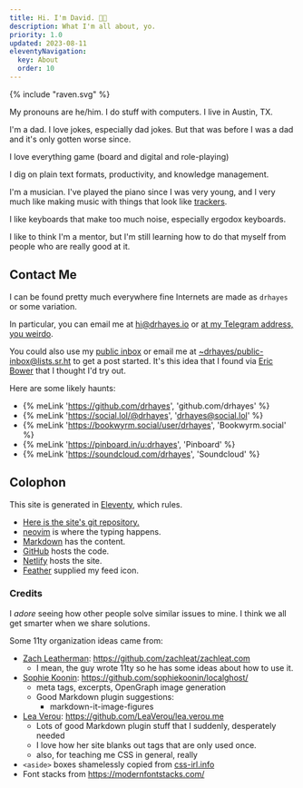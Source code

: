 ```yaml
---
title: Hi. I'm David. 👋🏽
description: What I'm all about, yo.
priority: 1.0
updated: 2023-08-11
eleventyNavigation:
  key: About
  order: 10
---
```


<div class="about-logo">
  {% include "raven.svg" %}
</div>

My pronouns are he/him. I do stuff with computers. I live in Austin, TX.

I'm a dad. I love jokes, especially dad jokes. But that was before I was a dad and it's only gotten worse since.

I love everything game (board and digital and role-playing)

I dig on plain text formats, productivity, and knowledge management.

I'm a musician. I've played the piano since I was very young, and I very much like making music with things that look like [trackers](https://en.wikipedia.org/wiki/Music_tracker).

I like keyboards that make too much noise, especially ergodox keyboards.

I like to think I'm a mentor, but I'm still learning how to do that myself from people who are really good at it.

## Contact Me

I can be found pretty much everywhere fine Internets are made as `drhayes` or some variation.

In particular, you can email me at <hi@drhayes.io> or [at my Telegram address, you weirdo][telegram].

You could also use my [public inbox](https://lists.sr.ht/~drhayes/public-inbox) or email me at <~drhayes/public-inbox@lists.sr.ht> to get a post started. It's this idea that I found via [Eric Bower](https://bower.sh/) that I thought I'd try out.

Here are some likely haunts:

- {% meLink 'https://github.com/drhayes', 'github.com/drhayes' %}
- {% meLink 'https://social.lol/@drhayes', 'drhayes@social.lol' %}
- {% meLink 'https://bookwyrm.social/user/drhayes', 'Bookwyrm.social' %}
- {% meLink 'https://pinboard.in/u:drhayes', 'Pinboard' %}
- {% meLink 'https://soundcloud.com/drhayes', 'Soundcloud' %}

## Colophon

This site is generated in [Eleventy], which rules.

- [Here is the site's git repository.](https://github.com/drhayes/drhayes.io)
- [neovim] is where the typing happens.
- [Markdown] has the content.
- [GitHub] hosts the code.
- [Netlify] hosts the site.
- [Feather](https://feathericons.com/) supplied my feed icon.

### Credits

I _adore_ seeing how other people solve similar issues to mine. I think we all get smarter when we share solutions.

Some 11ty organization ideas came from:

- [Zach Leatherman](https://www.zachleat.com/): <https://github.com/zachleat/zachleat.com>
  - I mean, the guy wrote 11ty so he has some ideas about how to use it.
- [Sophie Koonin](https://localghost.dev/): <https://github.com/sophiekoonin/localghost/>
  - meta tags, excerpts, OpenGraph image generation
  - Good Markdown plugin suggestions:
    - markdown-it-image-figures
- [Lea Verou](https://lea.verou.me): <https://github.com/LeaVerou/lea.verou.me>
  - Lots of good Markdown plugin stuff that I suddenly, desperately needed
  - I love how her site blanks out tags that are only used once.
  - also, for teaching me CSS in general, really
- `<aside>` boxes shamelessly copied from [css-irl.info](https://css-irl.info/disentangling-frameworks/)
- Font stacks from <https://modernfontstacks.com/>

[markdown]: https://daringfireball.net/projects/markdown/
[github]: https://github.com/
[netlify]: https://www.netlify.com/
[telegram]: https://t.me/drhayes
[eleventy]: https://www.11ty.dev/
[neovim]: https://neovim.io/
